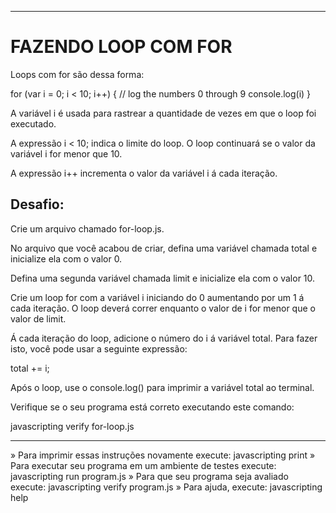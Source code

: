 -------------------
# FAZENDO LOOP COM FOR

Loops com for são dessa forma:

for (var i = 0; i < 10; i++) {
  // log the numbers 0 through 9
  console.log(i)
}

A variável i é usada para rastrear a quantidade de vezes em que o loop foi executado.

A expressão i < 10; indica o limite do loop.
O loop continuará se o valor da variável i for menor que 10.

A expressão i++ incrementa o valor da variável i á cada iteração.

## Desafio:

Crie um arquivo chamado for-loop.js.

No arquivo que você acabou de criar, defina uma variável chamada total e inicialize ela com o valor 0.

Defina uma segunda variável chamada limit e inicialize ela com o valor 10.

Crie um loop for com a variável i iniciando do 0 aumentando por um 1 á cada iteração. O loop deverá correr enquanto o valor de i for menor que o valor de limit.

Á cada iteração do loop, adicione o número do i á variável total. Para fazer isto, você pode usar a seguinte expressão:

total += i;

Após o loop, use o console.log() para imprimir a variável total ao terminal.

Verifique se o seu programa está correto executando este comando:

javascripting verify for-loop.js

-------------------

 » Para imprimir essas instruções novamente execute: javascripting print
 » Para executar seu programa em um ambiente de testes execute: javascripting run program.js
 » Para que seu programa seja avaliado execute: javascripting verify program.js
 » Para ajuda, execute: javascripting help
